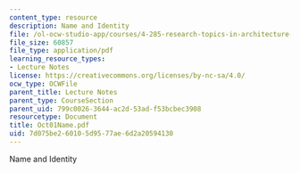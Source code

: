```yaml
---
content_type: resource
description: Name and Identity
file: /ol-ocw-studio-app/courses/4-285-research-topics-in-architecture-citizen-centered-design-of-open-governance-systems-fall-2002/7d075be260105d9577ae6d2a20594130_Oct01Name.pdf
file_size: 60857
file_type: application/pdf
learning_resource_types:
- Lecture Notes
license: https://creativecommons.org/licenses/by-nc-sa/4.0/
ocw_type: OCWFile
parent_title: Lecture Notes
parent_type: CourseSection
parent_uid: 799c0026-3644-ac2d-53ad-f53bcbec3908
resourcetype: Document
title: Oct01Name.pdf
uid: 7d075be2-6010-5d95-77ae-6d2a20594130
---
```

Name and Identity